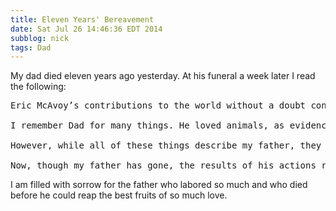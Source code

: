 ```yaml
---
title: Eleven Years' Bereavement
date: Sat Jul 26 14:46:36 EDT 2014
subblog: nick
tags: Dad
---
```


My dad died eleven years ago yesterday. At his funeral a week later I read the following:

<!-- MORE -->

<pre class="prose">
Eric McAvoy’s contributions to the world without a doubt consist of those he made as husband, father, and brother, not those he made as computer programmer, customer service rep, or salesman. It’s true. My father’s largest successes cannot be measured by any definable quantity, such as money or property. They are seen in the impact he made on the lives of those he loved, and of those who loved him. No one will remember the Eric McAvoy that answered phones; many will remember the Eric McAvoy that helped raise and nurture a family. 

I remember Dad for many things. He loved animals, as evidenced by the cats, dogs, rabbits, hamsters, fish, parakeets, and even chickens we have kept as pets over the years. History fascinated him, from the Revolutionary and Civil Wars to antiques or anything he dug up metal detecting. He was car mechanic, landscaper, plumber, and carpenter in one. Dad loved classical music, especially some good solid Beethoven. He rose and fell every year with the trends of the Phillies and Eagles. A good western, whether an Elmer Kelton novel or a John Wayne movie. Drives in the country and the scent of cow manure. Scrapple, garden tomatoes, or anything my mom cooked. These were all things that Dad loved. He baked warm bread for cold winter evenings and made chocolate syrup for hot summer afternoons.

However, while all of these things describe my father, they only serve to create a sketch of him rather than an accurate portrait. If one trait characterized him above all others, it was his absolute love for his wife and children. Dad’s altruistic devotion for us was unceasing and limitless in depth, displayed in daily life through actions large and small. For years Dad worked the night shift while also attending college, forced to live regularly on three or four hours of sleep and almost no time for leisure. He would always give the larger half of a sandwich or the better seat at an event. When we didn’t have a second car, he walked to the bus stop. Even weakened and in great pain from his illness, Dad still took care of the house, the lawn, the cars, and the three of us. His love defined him and shaped all he did.

Now, though my father has gone, the results of his actions remain. No one in attendance today has gone untouched by his life. We are left to allow his influence to continue by following the example he set forth in his time on Earth. Let his quiet strength and compassion give rise to the same within yourselves.  
</pre>

I am filled with sorrow for the father who labored so much and who died before he could reap the best fruits of so much love.
